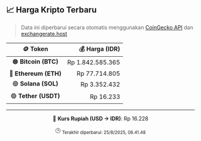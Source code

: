 

<!-- HARGA_KRIPTO -->
## 📈 Harga Kripto Terbaru

> Data ini diperbarui secara otomatis menggunakan [CoinGecko API](https://www.coingecko.com/) dan [exchangerate.host](https://exchangerate.host/)

<div align="center">

| 🪙 Token | 💰 Harga (IDR) |
|:------:|---------------:|
| 🟠 **Bitcoin (BTC)**   | Rp 1.842.585.365 |
| 🔵 **Ethereum (ETH)**  | Rp 77.714.805 |
| 🟣 **Solana (SOL)**    | Rp 3.352.432 |
| 🟢 **Tether (USDT)**   | Rp 16.233 |

---

💱 **Kurs Rupiah (USD → IDR)**: Rp 16.228

🕒 <sub>Terakhir diperbarui: 25/8/2025, 06.41.48</sub>

</div>
<!-- /HARGA_KRIPTO -->